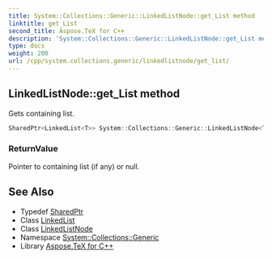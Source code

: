 ```yaml
---
title: System::Collections::Generic::LinkedListNode::get_List method
linktitle: get_List
second_title: Aspose.TeX for C++
description: 'System::Collections::Generic::LinkedListNode::get_List method. Gets containing list in C++.'
type: docs
weight: 200
url: /cpp/system.collections.generic/linkedlistnode/get_list/
---
```

## LinkedListNode::get_List method


Gets containing list.

```cpp
SharedPtr<LinkedList<T>> System::Collections::Generic::LinkedListNode<T>::get_List() const
```


### ReturnValue

Pointer to containing list (if any) or null.

## See Also

* Typedef [SharedPtr](../../../system/sharedptr/)
* Class [LinkedList](../../linkedlist/)
* Class [LinkedListNode](../)
* Namespace [System::Collections::Generic](../../)
* Library [Aspose.TeX for C++](../../../)

